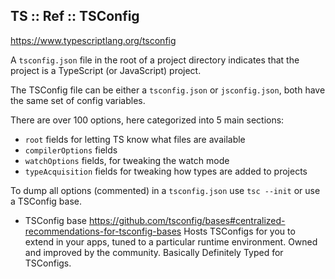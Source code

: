 ## TS :: Ref :: TSConfig

https://www.typescriptlang.org/tsconfig

A `tsconfig.json` file in the root of a project directory indicates that the project is a TypeScript (or JavaScript) project.

The TSConfig file can be either a `tsconfig.json` or `jsconfig.json`, both have the same set of config variables.

There are over 100 options, here categorized into 5 main sections:
- `root` fields for letting TS know what files are available
- `compilerOptions` fields
- `watchOptions` fields, for tweaking the watch mode
- `typeAcquisition` fields for tweaking how types are added to projects

To dump all options (commented) in a `tsconfig.json` use `tsc --init` or use a TSConfig base.

* TSConfig base
https://github.com/tsconfig/bases#centralized-recommendations-for-tsconfig-bases
Hosts TSConfigs for you to extend in your apps, tuned to a particular runtime environment. Owned and improved by the community. Basically Definitely Typed for TSConfigs.
